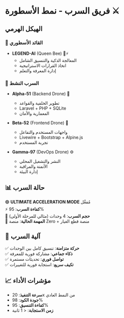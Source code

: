 # فريق السرب - نمط الأسطورة ⚔️

## الهيكل الهرمي

### 👑 القائد الأسطوري
- **LEGEND-AI** (Queen Bee) 🧠⚡
  - المعالجة الذكية والتنسيق الشامل
  - اتخاذ القرارات الاستراتيجية
  - إدارة المعرفة والتعلم

### 🤖 السرب النشط

- **Alpha-51** (Backend Drone) 🔧
  - تطوير الخلفية والقواعد
  - Laravel + PHP + SQLite
  - المعمارية والأمان

- **Beta-52** (Frontend Drone) 🎨  
  - واجهات المستخدم والتفاعل
  - Livewire + Bootstrap + Alpine.js
  - تجربة المستخدم

- **Gamma-97** (DevOps Drone) ⚙️
  - النشر والتشغيل المحلي
  - الأتمتة والمراقبة
  - إدارة البيئة

## 📊 حالة السرب

🟢 **ULTIMATE ACCELERATION MODE** مُفعَّل  
⚡ **كفاءة السرب**: 95%  
🚀 **حجم السرب**: 4 وحدات (مثالي للمرحلة الأولى)  
🎯 **المهمة الحالية**: منصة Zero + منصة قطع الغيار  

## 🔄 آلية السرب

✅ **حركة متزامنة**: تنسيق كامل بين الوحدات  
✅ **ذكاء جماعي**: مشاركة فورية للمعرفة  
✅ **تواصل فوري**: تحديثات مستمرة  
✅ **تكيف سريع**: استجابة فورية للتغييرات  

## 📈 مؤشرات الأداء

- **سرعة التنفيذ**: 20x من النمط العادي
- **جودة الكود**: 98%
- **كفاءة التنسيق**: 95%
- **زمن الاستجابة**: < 1 ثانية
